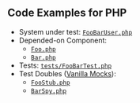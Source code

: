 Code Examples for PHP
----------------------------

* System under test: [`FooBarUser.php`](./example/FooBarUser.php)
* Depended-on Component:
    * [`Foo.php`](./example/Foo.php)
    * [`Bar.php`](./example/Bar.php)
* Tests: [`tests/FooBarTest.php`](./example/tests/FooBarTest.php)
* Test Doubles ([Vanilla Mocks](https://github.com/vanilla-manifesto/vanilla-mock-manifesto)):
    * [`FooStub.php`](./example/FooStub.php)
    * [`BarSpy.php`](./example/BarSpy.php)